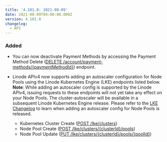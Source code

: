 ```yaml
---
title: '4.101.0: 2021-08-09'
date: 2021-08-09T04:00:00.000Z
version: 4.101.0
changelog:
  - API
---
```


### Added

- You can now deactivate Payment Methods by accessing the Payment Method Delete ([DELETE /account/payment-methods/{paymentMethodId}](https://www.linode.com/docs/api/account/#payment-method-delete)) endpoint.

- Linode APIv4 now supports adding an autoscaler configuration for Node Pools using the Linode Kubernetes Engine (LKE) endpoints listed below. **Note**: While adding an autoscaler config is supported by the Linode APIv4, issuing requests to these endpoints will not yet take any effect on your Node Pools. The cluster-autoscaler will be available in a subsequent Linode Kubernetes Engine release. Please refer to the [LKE Changelog](/changelog/linode-kubernetes-engine/) to learn when adding an autoscaler config for Node Pools is released.
  - Kubernetes Cluster Create ([POST /lke/clusters](https://www.linode.com/docs/api/linode-kubernetes-engine-lke/#kubernetes-cluster-create))
  - Node Pool Create ([POST /lke/clusters/{clusterId}/pools](https://www.linode.com/docs/api/linode-kubernetes-engine-lke/#node-pool-create))
  - Node Pool Update ([PUT /lke/clusters/{clusterId}/pools/{poolId}](https://www.linode.com/docs/api/linode-kubernetes-engine-lke/#node-pool-update))

